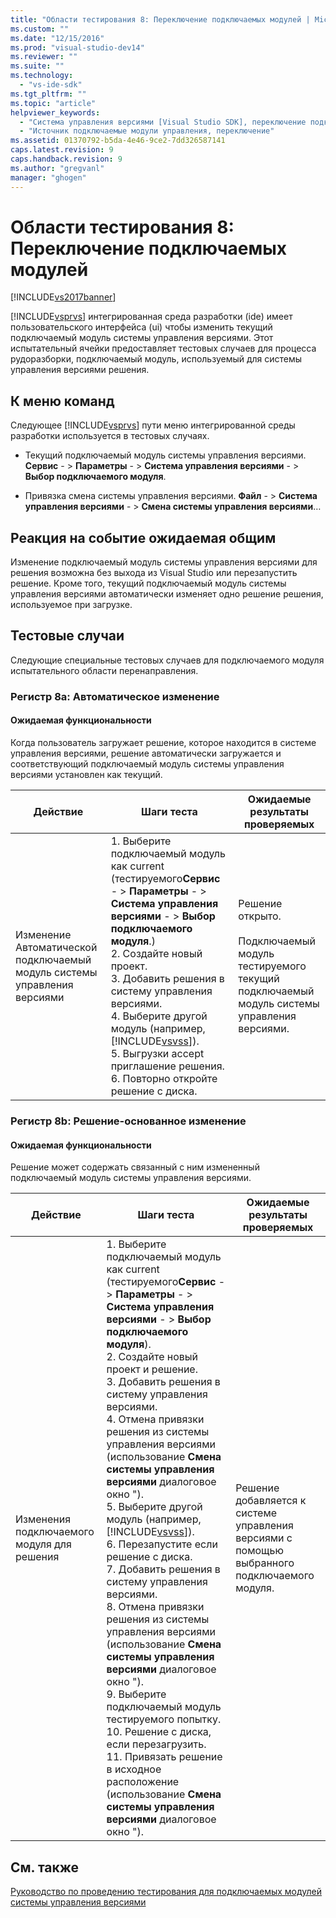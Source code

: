 ```yaml
---
title: "Области тестирования 8: Переключение подключаемых модулей | Microsoft Docs"
ms.custom: ""
ms.date: "12/15/2016"
ms.prod: "visual-studio-dev14"
ms.reviewer: ""
ms.suite: ""
ms.technology: 
  - "vs-ide-sdk"
ms.tgt_pltfrm: ""
ms.topic: "article"
helpviewer_keywords: 
  - "Система управления версиями [Visual Studio SDK], переключение подключаемых модулей"
  - "Источник подключаемые модули управления, переключение"
ms.assetid: 01370792-b5da-4e46-9ce2-7dd326587141
caps.latest.revision: 9
caps.handback.revision: 9
ms.author: "gregvanl"
manager: "ghogen"
---
```

# Области тестирования 8: Переключение подключаемых модулей
[!INCLUDE[vs2017banner](../../code-quality/includes/vs2017banner.md)]

[!INCLUDE[vsprvs](../../code-quality/includes/vsprvs_md.md)] интегрированная среда разработки \(ide\) имеет пользовательского интерфейса \(ui\) чтобы изменить текущий подключаемый модуль системы управления версиями.  Этот испытательный ячейки предоставляет тестовых случаев для процесса рудоразборки, подключаемый модуль, используемый для системы управления версиями решения.  
  
## К меню команд  
 Следующее [!INCLUDE[vsprvs](../../code-quality/includes/vsprvs_md.md)] пути меню интегрированной среды разработки используется в тестовых случаях.  
  
-   Текущий подключаемый модуль системы управления версиями. **Сервис** \- \>  **Параметры** \- \>  **Система управления версиями** \- \>  **Выбор подключаемого модуля**.  
  
-   Привязка смена системы управления версиями. **Файл** \- \>  **Система управления версиями** \- \>  **Смена системы управления версиями**…  
  
## Реакция на событие ожидаемая общим  
 Изменение подключаемый модуль системы управления версиями для решения возможна без выхода из Visual Studio или перезапустить решение.  Кроме того, текущий подключаемый модуль системы управления версиями автоматически изменяет одно решение решения, используемое при загрузке.  
  
## Тестовые случаи  
 Следующие специальные тестовых случаев для подключаемого модуля испытательного области перенаправления.  
  
### Регистр 8a: Автоматическое изменение  
  
#### Ожидаемая функциональности  
 Когда пользователь загружает решение, которое находится в системе управления версиями, решение автоматически загружается и соответствующий подключаемый модуль системы управления версиями установлен как текущий.  
  
|Действие|Шаги теста|Ожидаемые результаты проверяемых|  
|--------------|----------------|--------------------------------------|  
|Изменение Автоматической подключаемый модуль системы управления версиями|1.  Выберите подключаемый модуль как current \(тестируемого**Сервис** \- \>  **Параметры** \- \>  **Система управления версиями** \- \>  **Выбор подключаемого модуля**.\)<br />2.  Создайте новый проект.<br />3.  Добавить решения в систему управления версиями.<br />4.  Выберите другой модуль \(например, [!INCLUDE[vsvss](../../extensibility/includes/vsvss_md.md)]\).<br />5.  Выгрузки accept приглашение решения.<br />6.  Повторно откройте решение с диска.|Решение открыто.<br /><br /> Подключаемый модуль тестируемого текущий подключаемый модуль системы управления версиями.|  
  
### Регистр 8b: Решение\-основанное изменение  
  
#### Ожидаемая функциональности  
 Решение может содержать связанный с ним измененный подключаемый модуль системы управления версиями.  
  
|Действие|Шаги теста|Ожидаемые результаты проверяемых|  
|--------------|----------------|--------------------------------------|  
|Изменения подключаемого модуля для решения|1.  Выберите подключаемый модуль как current \(тестируемого**Сервис** \- \>  **Параметры** \- \>  **Система управления версиями** \- \>  **Выбор подключаемого модуля**\).<br />2.  Создайте новый проект и решение.<br />3.  Добавить решения в систему управления версиями.<br />4.  Отмена привязки решения из системы управления версиями \(использование **Смена системы управления версиями** диалоговое окно "\).<br />5.  Выберите другой модуль \(например, [!INCLUDE[vsvss](../../extensibility/includes/vsvss_md.md)]\).<br />6.  Перезапустите если решение с диска.<br />7.  Добавить решения в систему управления версиями.<br />8.  Отмена привязки решения из системы управления версиями \(использование **Смена системы управления версиями** диалоговое окно "\).<br />9. Выберите подключаемый модуль тестируемого попытку.<br />10. Решение с диска, если перезагрузить.<br />11. Привязать решение в исходное расположение \(использование **Смена системы управления версиями** диалоговое окно "\).|Решение добавляется к системе управления версиями с помощью выбранного подключаемого модуля.|  
  
## См. также  
 [Руководство по проведению тестирования для подключаемых модулей системы управления версиями](../../extensibility/internals/test-guide-for-source-control-plug-ins.md)